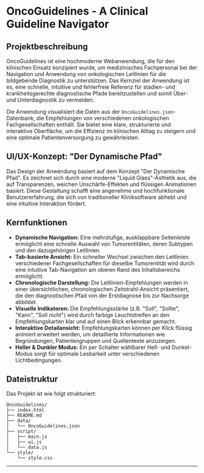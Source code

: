 # OncoGuidelines - A Clinical Guideline Navigator

## Projektbeschreibung

OncoGuidelines ist eine hochmoderne Webanwendung, die für den klinischen Einsatz konzipiert wurde, um medizinisches Fachpersonal bei der Navigation und Anwendung von onkologischen Leitlinien für die bildgebende Diagnostik zu unterstützen. Das Kernziel der Anwendung ist es, eine schnelle, intuitive und fehlerfreie Referenz für stadien- und krankheitsgerechte diagnostische Pfade bereitzustellen und somit Über- und Unterdiagnostik zu vermeiden.

Die Anwendung visualisiert die Daten aus der `OncoGuidelines.json`-Datenbank, die Empfehlungen von verschiedenen onkologischen Fachgesellschaften enthält. Sie bietet eine klare, strukturierte und interaktive Oberfläche, um die Effizienz im klinischen Alltag zu steigern und eine optimale Patientenversorgung zu gewährleisten.

## UI/UX-Konzept: "Der Dynamische Pfad"

Das Design der Anwendung basiert auf dem Konzept "Der Dynamische Pfad". Es zeichnet sich durch eine moderne "Liquid Glass"-Ästhetik aus, die auf Transparenzen, weichen Unschärfe-Effekten und flüssigen Animationen basiert. Diese Gestaltung schafft eine angenehme und hochfunktionale Benutzererfahrung, die sich von traditioneller Kliniksoftware abhebt und eine intuitive Interaktion fördert.

## Kernfunktionen

*   **Dynamische Navigation:** Eine mehrstufige, ausklappbare Seitenleiste ermöglicht eine schnelle Auswahl von Tumorentitäten, deren Subtypen und den dazugehörigen Leitlinien.
*   **Tab-basierte Ansicht:** Ein schneller Wechsel zwischen den Leitlinien verschiedener Fachgesellschaften für dieselbe Tumorentität wird durch eine intuitive Tab-Navigation am oberen Rand des Inhaltsbereichs ermöglicht.
*   **Chronologische Darstellung:** Die Leitlinien-Empfehlungen werden in einer übersichtlichen, chronologischen Zeitstrahl-Ansicht präsentiert, die den diagnostischen Pfad von der Erstdiagnose bis zur Nachsorge abbildet.
*   **Visuelle Indikatoren:** Die Empfehlungsstärke (z.B. "Soll", "Sollte", "Kann", "Soll nicht") wird durch farbige Leuchtstreifen an den Empfehlungskarten klar und auf einen Blick erkennbar gemacht.
*   **Interaktive Detailansicht:** Empfehlungskarten können per Klick flüssig animiert erweitert werden, um detaillierte Informationen wie Begründungen, Patientengruppen und Quellentexte anzuzeigen.
*   **Heller & Dunkler Modus:** Ein per Schalter wählbarer Hell- und Dunkel-Modus sorgt für optimale Lesbarkeit unter verschiedenen Lichtbedingungen.

## Dateistruktur

Das Projekt ist wie folgt strukturiert:

```
OncoGuidelines/
├── index.html
├── README.md
├── data/
│   └── OncoGuidelines.json
├── script/
│   ├── main.js
│   ├── ui.js
│   └── data.js
└── style/
    └── style.css
```

---
